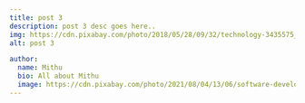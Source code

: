 ```yaml
---
title: post 3
description: post 3 desc goes here..
img: https://cdn.pixabay.com/photo/2018/05/28/09/32/technology-3435575__340.jpg
alt: post 3

author:
  name: Mithu
  bio: All about Mithu
  image: https://cdn.pixabay.com/photo/2021/08/04/13/06/software-developer-6521720_960_720.jpg
---
```

